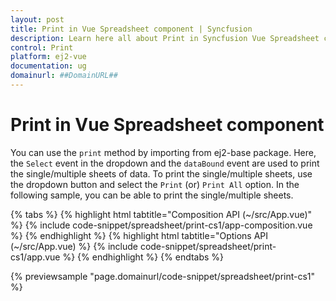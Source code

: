 ```yaml
---
layout: post
title: Print in Vue Spreadsheet component | Syncfusion
description: Learn here all about Print in Syncfusion Vue Spreadsheet component of Syncfusion Essential JS 2 and more.
control: Print 
platform: ej2-vue
documentation: ug
domainurl: ##DomainURL##
---
```


# Print in Vue Spreadsheet component

You can use the `print` method by importing from ej2-base package. Here, the `Select` event in the dropdown and the `dataBound` event are used to print the single/multiple sheets of data. To print the single/multiple sheets, use the dropdown button and select the `Print` (or) `Print All` option. In the following sample, you can be able to print the single/multiple sheets.

{% tabs %}
{% highlight html tabtitle="Composition API (~/src/App.vue)" %}
{% include code-snippet/spreadsheet/print-cs1/app-composition.vue %}
{% endhighlight %}
{% highlight html tabtitle="Options API (~/src/App.vue) %}
{% include code-snippet/spreadsheet/print-cs1/app.vue %}
{% endhighlight %}
{% endtabs %}
        
{% previewsample "page.domainurl/code-snippet/spreadsheet/print-cs1" %}